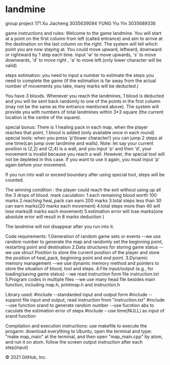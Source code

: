 # landmine
group project 171
Xu Jiacheng 3035639094
YUNG Yiu Yin 3035689336


game instructions and rules:
Welcome to the game landmine.
You will start at a point on the first column from left (called entrance) and aim to arrive at the destination on the last column on the right.
The system will tell which point you are now staying at. You could move upward, leftward, downward or rightward by 1 step each time.
input 'w' to move upwards, 's' to move downwards, 'd' to move right , 'a' to move left.(only lower character will be valid)

steps estimation: you need to input a number to estimate the steps you need to complete the game (if the estimation is far away from the actual number of movements you take, many marks will be deducted.)

You have 3 bloods. Whenever you reach the landmines, 1 blood is deducted and you will be sent back randomly to one of the points in the first column (may not be the same as the entrance mentioned above).
The system will provide you with numbers of total landmines within 3*3 square (the current location is the centre of the square).

special bonus: There is 1 healing pack in each map, when the player reaches that point, 1 blood is added (only available once in each round)
special tools: when you press 'p'(lower character!) you can jump 2 steps at one time(can jump over landmine and walls). 
               Note: let say your current position is (2,2) and (2,4) is a wall, and you input 'p' and then 'd', your movement is invalid because you reach a wall. However, the                  special tool will not be depleted in this case. If you want to use it again, you must input 'p' again before your movement.  

If you run into wall or exceed boundary after using special tool, steps will be counted.
                
The winning condition : the player could reach the exit without using up all the 3 drops of blood. 
mark caculation: 1.each remaining blood worth 100 marks
                 2.reaching heal_pack can earn 200 marks
                 3.total steps less than 30 can earn marks(20 marks each movement)
                 4.total steps more than 40 will lose marks(8 marks each movement)
                 5.estimation error will lose marks(one absolute error will result in 8 marks deduction )

The landmine will not disappear after you run into it.



Code requirements:
1.Generation of random game sets or events
--we use random number to generate the map and randomly set the beginning point, restarting point and destination
2.Data structures for storing game status
--we use struct Position to store the current position of the player and store the position of heal_pack, beginning point and end point.
3.Dynamic memory management
--we use dynamic memory method and pointers to store the situation of blood, tool and steps.
4.File input/output (e.g., for loading/saving game status)
--we read instruction form file instruction.txt
5.Program codes in multiple files
--we use many head file besides main function, including map.h, printmap.h and instruction.h




Library used:
#include<iostream>    --standarded input and output form
#include<fstream>     --supprot file input and output, read instruction from "instruction.txt"
#include<cstdlib>     --use function srand to generate random number
                      --use fucntion abs to caculate the estimation error of steps
#include<ctime>       --use time(NULL) as input of srand function
  

Compilation and execution instructions:
use makefile to execute the progarm:
download everything to Ubuntu, open the terminal and type: "make map_main" at the terminal, and then open "map_main.cpp" by atom, and run it on atom. 
follow the screen output instruction after each step(input)


© 2021 GitHub, Inc.
